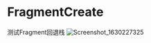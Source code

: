 # FragmentCreate
测试Fragment回退栈
![Screenshot_1630227325](https://user-images.githubusercontent.com/47053553/131252957-48b1157d-97af-4c9e-b57e-177242b9cdd9.png)
